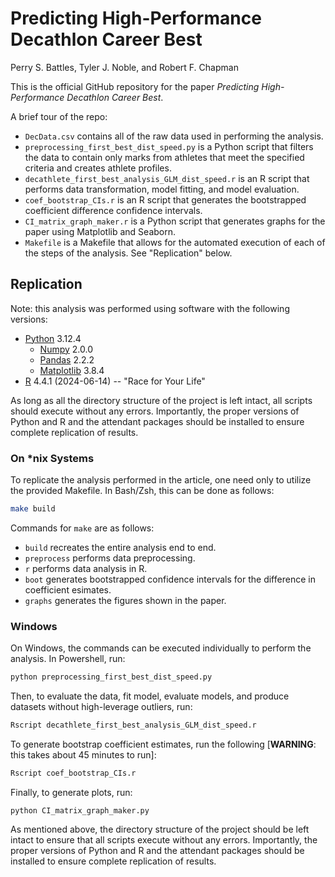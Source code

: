 # Predicting High-Performance Decathlon Career Best

Perry S. Battles, Tyler J. Noble, and Robert F. Chapman

This is the official GitHub repository for the paper _Predicting High-Performance Decathlon Career Best_.

A brief tour of the repo:

+ `DecData.csv` contains all of the raw data used in performing the analysis.
+ `preprocessing_first_best_dist_speed.py` is a Python script that filters the data to contain only marks from
athletes that meet the specified criteria and creates athlete profiles.
+ `decathlete_first_best_analysis_GLM_dist_speed.r` is an R script that performs data transformation,
model fitting, and model evaluation.
+ `coef_bootstrap_CIs.r` is an R script that generates the bootstrapped coefficient difference confidence intervals.
+ `CI_matrix_graph_maker.r` is a Python script that generates graphs for the paper using Matplotlib and Seaborn.
+ `Makefile` is a Makefile that allows for the automated execution of each of the steps of the analysis. See "Replication" below.

## Replication

Note: this analysis was performed using software with the following versions:

+ [Python](https://www.python.org/) 3.12.4
    - [Numpy](https://numpy.org/) 2.0.0
    - [Pandas](https://pandas.pydata.org/) 2.2.2
    - [Matplotlib](https://matplotlib.org/) 3.8.4
+ [R](https://www.r-project.org/) 4.4.1 (2024-06-14) -- "Race for Your Life"

As long as all the directory structure of the project is left intact, all scripts should execute without any errors.
Importantly, the proper versions of Python and R and the attendant packages should be installed to ensure complete
replication of results.

### On \*nix Systems

To replicate the analysis performed in the article, one need only to utilize the provided Makefile. In Bash/Zsh,
this can be done as follows:

```bash
make build
```

Commands for `make` are as follows:

+ `build` recreates the entire analysis end to end.
+ `preprocess` performs data preprocessing.
+ `r` performs data analysis in R.
+ `boot` generates bootstrapped confidence intervals for the difference in coefficient esimates.
+ `graphs` generates the figures shown in the paper.

### Windows

On Windows, the commands can be executed individually to perform the analysis. In Powershell, run:

```bash
python preprocessing_first_best_dist_speed.py
```

Then, to evaluate the data, fit model, evaluate models, and produce datasets without high-leverage outliers, run:

```bash
Rscript decathlete_first_best_analysis_GLM_dist_speed.r
```

To generate bootstrap coefficient estimates, run the following [__WARNING__: this takes about 45 minutes to run]:

```bash
Rscript coef_bootstrap_CIs.r
```

Finally, to generate plots, run:

```
python CI_matrix_graph_maker.py
```

As mentioned above, the directory structure of the project should be left intact to ensure that all scripts execute without any errors.
Importantly, the proper versions of Python and R and the attendant packages should be installed to ensure complete
replication of results.

